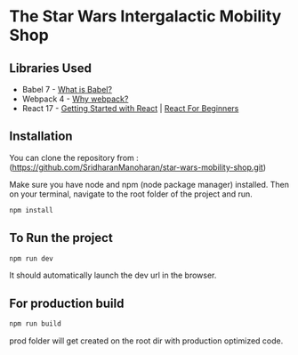 # The Star Wars Intergalactic Mobility Shop

## Libraries Used

-   Babel 7 - [What is Babel?](https://babeljs.io/docs/en/)
-   Webpack 4 - [Why webpack?](https://webpack.js.org/concepts/why-webpack/)
-   React 17 - [Getting Started with React](https://www.taniarascia.com/getting-started-with-react/) | [React For Beginners](https://reactjs.org/docs/getting-started.html#learn-react)

## Installation

You can clone the repository from : (https://github.com/SridharanManoharan/star-wars-mobility-shop.git)

Make sure you have node and npm (node package manager) installed. Then on your terminal, navigate to the root folder of the project and run.

```bash
npm install

```

## To Run the project

```bash
npm run dev
```

It should automatically launch the dev url in the browser.

## For production build

```bash
npm run build
```

prod folder will get created on the root dir with production optimized code.
